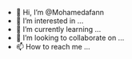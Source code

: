 - 👋 Hi, I’m @Mohamedafann
- 👀 I’m interested in ...
- 🌱 I’m currently learning ...
- 💞️ I’m looking to collaborate on ...
- 📫 How to reach me ...

<!---
Mohamedafann/Mohamedafann is a ✨ special ✨ repository because its `README.md` (this file) appears on your GitHub profile.
You can click the Preview link to take a look at your changes.
--->
